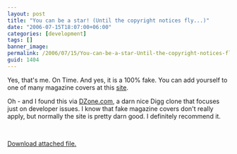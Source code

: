 ```yaml
---
layout: post
title: "You can be a star! (Until the copyright notices fly...)"
date: "2006-07-15T18:07:00+06:00"
categories: [development]
tags: []
banner_image: 
permalink: /2006/07/15/You-can-be-a-star-Until-the-copyright-notices-fly
guid: 1404
---
```


Yes, that's me. On Time. And yes, it is a 100% fake. You can add yourself to one of many magazine covers at this <a href="http://www.funonit.com/funny_jokes/fake_magazine/">site</a>.

Oh - and I found this via <a href="http://www.dzone.com">DZone.com</a>, a darn nice Digg clone that focuses just on developer issues. I know that fake magazine covers don't really apply, but normally the site is pretty darn good. I definitely recommend it.

<br clear="left"><p><a href='enclosures/D{% raw %}%3A%{% endraw %}5Cwebsites{% raw %}%5Ccamdenfamily%{% endraw %}5Csource{% raw %}%5Cmorpheus%{% endraw %}5Cblog{% raw %}%5Cenclosures%{% endraw %}2Ffakepic2%2Ejpg'>Download attached file.</a></p>